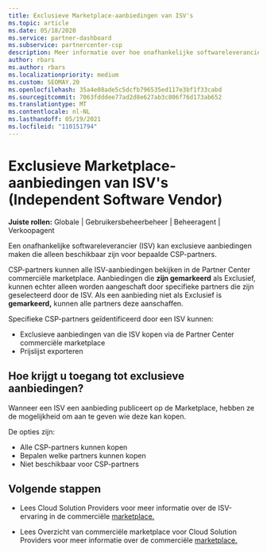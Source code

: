 ```yaml
---
title: Exclusieve Marketplace-aanbiedingen van ISV's
ms.topic: article
ms.date: 05/18/2020
ms.service: partner-dashboard
ms.subservice: partnercenter-csp
description: Meer informatie over hoe onafhankelijke softwareleveranciers (ISV's) bepaalde aanbiedingen exclusief en alleen beschikbaar maken voor specifieke CSP-partners.
author: rbars
ms.author: rbars
ms.localizationpriority: medium
ms.custom: SEOMAY.20
ms.openlocfilehash: 35a4e08ade5c5dcfb796535ed117e3bf1f33cabd
ms.sourcegitcommit: 7063fdddee77ad2d8e627ab3c806f76d173ab652
ms.translationtype: MT
ms.contentlocale: nl-NL
ms.lasthandoff: 05/19/2021
ms.locfileid: "110151794"
---
```

# <a name="marketplace-exclusive-offers-from-independent-software-vendors"></a>Exclusieve Marketplace-aanbiedingen van ISV's (Independent Software Vendor)

**Juiste rollen:** Globale | Gebruikersbeheerbeheer | Beheeragent | Verkoopagent

Een onafhankelijke softwareleverancier (ISV) kan exclusieve aanbiedingen maken die alleen beschikbaar zijn voor bepaalde CSP-partners.

CSP-partners kunnen alle ISV-aanbiedingen bekijken in de Partner Center commerciële marketplace. Aanbiedingen die **zijn gemarkeerd** als Exclusief, kunnen echter alleen worden aangeschaft door specifieke partners die zijn geselecteerd door de ISV. Als een aanbieding niet als Exclusief is **gemarkeerd,** kunnen alle partners deze aanschaffen.

Specifieke CSP-partners geïdentificeerd door een ISV kunnen:

- Exclusieve aanbiedingen van die ISV kopen via de Partner Center commerciële marketplace
- Prijslijst exporteren

## <a name="how-do-you-gain-access-to-exclusive-offers"></a>Hoe krijgt u toegang tot exclusieve aanbiedingen?

Wanneer een ISV een aanbieding publiceert op de Marketplace, hebben ze de mogelijkheid om aan te geven wie deze kan kopen.

De opties zijn:

- Alle CSP-partners kunnen kopen
- Bepalen welke partners kunnen kopen
- Niet beschikbaar voor CSP-partners

## <a name="next-steps"></a>Volgende stappen

- Lees Cloud Solution Providers voor meer informatie over de ISV-ervaring in de commerciële [marketplace.](/azure/marketplace/cloud-solution-providers)

- Lees Overzicht van commerciële marketplace voor Cloud Solution Providers voor meer informatie over de commerciële [marketplace.](csp-commercial-marketplace-overview.md)